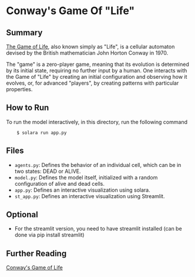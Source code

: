 # Conway's Game Of "Life"

## Summary

[The Game of Life](https://en.wikipedia.org/wiki/Conway%27s_Game_of_Life), also known simply as "Life", is a cellular automaton devised by the British mathematician John Horton Conway in 1970.

The "game" is a zero-player game, meaning that its evolution is determined by its initial state, requiring no further input by a human. One interacts with the Game of "Life" by creating an initial configuration and observing how it evolves, or, for advanced "players", by creating patterns with particular properties.


## How to Run

To run the model interactively, in this directory, run the following command

```
    $ solara run app.py
```

## Files

* ``agents.py``: Defines the behavior of an individual cell, which can be in two states: DEAD or ALIVE.
* ``model.py``: Defines the model itself, initialized with a random configuration of alive and dead cells.
* ``app.py``: Defines an interactive visualization using solara.
* ``st_app.py``: Defines an interactive visualization using Streamlit.

## Optional

* For the streamlit version, you need to have streamlit installed (can be done via pip install streamlit)


## Further Reading
[Conway's Game of Life](https://en.wikipedia.org/wiki/Conway%27s_Game_of_Life)
